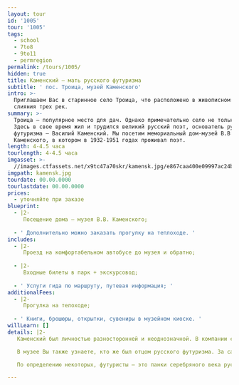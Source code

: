 ```yaml
---
layout: tour
id: '1005'
tour: '1005'
tags:
  - school
  - 7to8
  - 9to11
  - permregion
permalink: /tours/1005/
hidden: true
title: Каменский – мать русского футуризма
subtitle: ' пос. Троица, музей Каменского'
intro: >-
  Приглашаем Вас в старинное село Троица, что расположено в живописном месте
  слияния трех рек.
summary: >-
  Троица – популярное место для дач. Однако примечательно село не только этим.
  Здесь в свое время жил и трудился великий русский поэт, основатель русского
  футуризма – Василий Каменский. Мы посетим мемориальный дом-музей В.В
  Каменского, в котором в 1932-1951 годах проживал поэт.
length: 4-4.5 часа
tourlength: 4-4.5 часа
imgasset: >-
  //images.ctfassets.net/x9tc47a70skr/kamensk.jpg/e867caa400e09997ac24b048f4bad898/kamensk.jpg
imgpath: kamensk.jpg
tourdate: 00.00.0000
tourlastdate: 00.00.0000
prices:
  - уточняйте при заказе
blueprint:
  - |2-
     Посещение дома – музея В.В. Каменского; 
     
  - ' Дополнительно можно заказать прогулку на теплоходе. '
includes:
  - |2-
     Проезд на комфортабельном автобусе до музея и обратно; 
     
  - |2-
     Входные билеты в парк + экскурсовод; 
     
  - ' Услуги гида по маршруту, путевая информация; '
additionalFees:
  - |2-
     Прогулка на телоходе; 
     
  - ' Книги, брошюры, открытки, сувениры в музейном киоске. '
willLearn: []
details: |2-
   Каменский был личностью разносторонней и неоднозначной. В компании с Маяковским, Бурлюком и Хлебниковым открыл русское направление футуризма и окрестил себя, любимого, его же матерью (русского футуризма). 

   В музее Вы также узнаете, кто же был отцом русского футуризма. За самое короткое время изучил теорию и практику воздухоплавания, приобрел аэроплан и первым пролетел над Пермской землей. Правда, парил Каменский недолго, через два года в польском городке Честохове произошла авиакатастрофа, в результате которой серьезно пострадал самолет, поэт остался жив. 

   По определению некоторых, футуристы – это панки серебряного века русской поэзии. Их любили и не понимали, не выносили и боготворили. Хулиганские выходки прошлого века остались в истории, их произведения изучают в обязательной школьной программе. А познакомиться с творчеством нашего земляка Василия Каменского можно в селе Троица Пермского края. 

---
```

